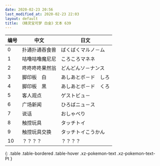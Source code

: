 ```yaml
---
date: 2020-02-23 20:56
last_modified_at: 2020-02-23 22:03
layout: default
title: 《精灵宝可梦 白金》文本 639
---
```

| 编号 | 中文 | 日文 |
| ---- | ---- | ---- |
| 0 | 扑通扑通吞食兽 | ばくばくマルノ－ム |
| 1 | 咕噜咕噜魔尼尼 | ころころマネネ |
| 2 | 咚咚咚咚果然翁 | どんどんソ－ナンス |
| 3 | 脚印板　白 | あしあとボ－ド　しろ |
| 4 | 脚印板　黑 | あしあとボ－ド　くろ |
| 5 | 客人观点 | ゲストビュ－ |
| 6 | 广场新闻 | ひろばニュ－ス |
| 7 | 说话 | おしゃべり |
| 8 | 触控玩具 | タッチトイ |
| 9 | 触控玩具交换 | タッチトイこうかん |
| 10 | ？？？？ | ？？？？ |
{: .table .table-bordered .table-hover .xz-pokemon-text .xz-pokemon-text-Pt }